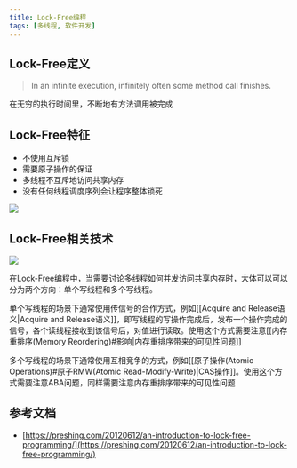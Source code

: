 ```yaml
---
title: Lock-Free编程
tags: [多线程, 软件开发]
---
```


## Lock-Free定义

> In an infinite execution, infinitely often some method call finishes.

在无穷的执行时间里，不断地有方法调用被完成

## Lock-Free特征

* 不使用互斥锁
* 需要原子操作的保证
* 多线程不互斥地访问共享内存
* 没有任何线程调度序列会让程序整体锁死

![](https://oliver-blog.oss-cn-shenzhen.aliyuncs.com/20230410183420.png)

## Lock-Free相关技术

![](https://oliver-blog.oss-cn-shenzhen.aliyuncs.com/20230410183551.png)

在Lock-Free编程中，当需要讨论多线程如何并发访问共享内存时，大体可以可以分为两个方向：单个写线程和多个写线程。

单个写线程的场景下通常使用传信号的合作方式，例如[[Acquire and Release语义|Acquire and Release语义]]，即写线程的写操作完成后，发布一个操作完成的信号，各个读线程接收到该信号后，对值进行读取。使用这个方式需要注意[[内存重排序(Memory Reordering)#影响|内存重排序带来的可见性问题]]

多个写线程的场景下通常使用互相竞争的方式，例如[[原子操作(Atomic Operations)#原子RMW(Atomic Read-Modify-Write)|CAS操作]]。使用这个方式需要注意ABA问题，同样需要注意内存重排序带来的可见性问题

## 参考文档

* [https://preshing.com/20120612/an-introduction-to-lock-free-programming/](https://preshing.com/20120612/an-introduction-to-lock-free-programming/)
